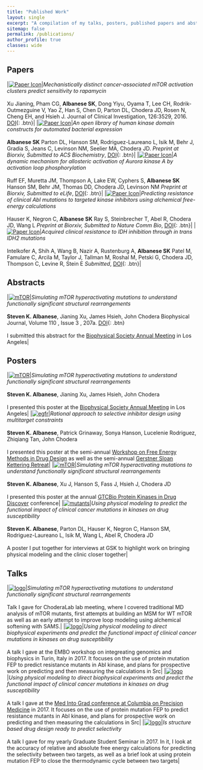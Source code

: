 ```yaml
---
title: "Published Work"
layout: single
excerpt: "A compilation of my talks, posters, published papers and abstracts"
sitemap: false
permalink: /publications/
author_profile: true
classes: wide
---
```


## Papers

|[![Paper Icon](/images/mtor-mutant.jpg)](https://steven-albanese.github.io/first-publication/)|*Mechanistically distinct cancer-associated mTOR activation clusters predict sensitivity to rapamycin* <br> <br> Xu Jianing, Pham CG, **Albanese SK**, Dong Yiyu, Oyama T, Lee CH, Rodrik-Outmezguine V, Yao Z, Han S, Chen D, Parton DL, Chodera JD, Rosen N, Cheng EH, and Hsieh J. Journal of Clinical Investigation, 126:3529, 2016. [DOI](https://www.jci.org/articles/view/86120){: .btn}|
|[![Paper Icon](/images/kinase-library.jpg)](https://www.biorxiv.org/content/early/2017/10/07/038711)|*An open library of human kinase domain constructs for automated bacterial expression* <br> <br> **Albanese SK** Parton DL, Hanson SM, Rodriguez-Laureano L, Isik M, Behr J, Gradia S, Jeans C, Levinson NM, Seelier MA, Chodera JD. *Preprint at Biorxiv, Submitted to ACS Biochemistry*, [DOI](https://doi.org/10.1101/038711){: .btn}|
|[![Paper Icon](/images/AURKA.png)](https://www.biorxiv.org/content/early/2017/10/18/205260)|*A dynamic mechanism for allosteric activation of Aurora kinase A by activation loop phosphorylation* <br> <br> Ruff EF, Muretta JM, Thompson A, Lake EW, Cyphers S, **Albanese SK** Hanson SM, Behr JM, Thomas DD, Chodera JD, Levinson NM *Preprint at Biorxiv, Submitted to eLife*, [DOI](https://doi.org/10.1101/205260){: .btn}|
|[![Paper Icon](/images/resistance.png)](https://www.biorxiv.org/content/early/2018/01/23/239012)|*Predicting resistance of clinical Abl mutations to targeted kinase inhibitors using alchemical free-energy calculations* <br> <br> Hauser K, Negron C, **Albanese SK** Ray S, Steinbrecher T, Abel R, Chodera JD, Wang L *Preprint at Biorxiv, Submitted to Nature Comm Bio*, [DOI](https://doi.org/10.1101/239012){: .btn}|
|[![Paper Icon](/images/IDH2.png)]()|*Acquired clinical resistance to IDH inhibition through *in trans* IDH2 mutations*  <br> <br> Intelkofer A, Shih A, Wang B, Nazir A, Rustenburg A, **Albanese SK** Patel M, Famulare C, Arcila M, Taylor J, Tallman M, Roshal M, Petski G, Chodera JD, Thompson C, Levine R, Stein E *Submitted*, [DOI](){: .btn}|

## Abstracts

|[![mTOR](/images/mtor_labeled.png)](/assets/biophysical-abstract.pdf)|*Simulating mTOR hyperactivating mutations to understand functionally significant structural rearrangements* <br> <br> **Steven K. Albanese**, Jianing Xu, James Hsieh, John Chodera Biophysical Journal, Volume 110 , Issue 3 , 207a. [DOI](http://dx.doi.org/10.1016/j.bpj.2015.11.1152){: .btn} <br> <br> I submitted this abstract for the [Biophysical Society Annual Meeting](https://www.biophysics.org/2016meeting/Main/tabid/6230/Default.aspx) in Los Angeles|


## Posters

|[![mTOR](/images/mtor_labeled.png)](/assets/SKA_BPS_2016.pdf)|*Simulating mTOR hyperactivating mutations to understand functionally significant structural rearrangements* <br> <br> **Steven K. Albanese**, Jianing Xu, James Hsieh, John Chodera <br> <br> I presented this poster at the [Biophysical Society Annual Meeting](https://www.biophysics.org/2016meeting/Main/tabid/6230/Default.aspx) in Los Angeles|
|[![egfr](/images/egfr_mutant_labeled.png)](/assets/SKA_GSK_FE_poster.pdf)|*Rational approach to selective inhibitor design using multitarget constraints* <br> <br> **Steven K. Albanese**, Patrick Grinaway, Sonya Hanson, Lucelenie Rodriguez, Zhiqiang Tan, John Chodera <br> <br> I presented this poster at the semi-annual [Workshop on Free Energy Methods in Drug Design](http://www.alchemistry.org/wiki/2016_Workshop_on_Free_Energy_Methods_in_Drug_Design:_Targeting_Cancer) as well as the semi-annual [Gerstner Sloan Kettering Retreat](https://www.sloankettering.edu/announcements/gerstner-sloan-kettering-fourth-biennial-retreat)|
|[![mTOR](/images/mtor_labeled.png)](/assets/SKA_GTCBio_poster.pdf)|*Simulating mTOR hyperactivating mutations to understand functionally significant structural rearrangements* <br> <br> **Steven K. Albanese**, Xu J, Hanson S, Fass J, Hsieh J, Chodera JD <br> <br> I presented this poster at the annual [GTCBio Protein Kinases in Drug Discover](https://www.gtcbio.com/preview/proteinkinases/) conference|
|[![mutants](/images/jclab-resistance.png)](/assets/SKA_GSKinterview_poster.pdf)|*Using physical modeling to predict the functional impact of clinical cancer mutations in kinases on drug susceptibility* <br> <br> **Steven K. Albanese**, Parton DL, Hauser K, Negron C, Hanson SM, Rodriguez-Laureano L, Isik M, Wang L, Abel R, Chodera JD <br> <br> A poster I put together for interviews at GSK to highlight work on bringing physical modeling and the clinic closer together|

## Talks

|[![logo](/images/lab-meeting-logo.png)](/assets/SKA_labmeeting_7_18_16.pdf)|*Simulating mTOR hyperactivating mutations to understand functionally significant structural rearrangements* <br> <br> Talk I gave for ChoderaLab lab meeting, where I covered traditional MD analysis of mTOR mutants, first attempts at building an MSM for WT mTOR as well as an early attempt to improve loop modeling using alchemical softening with SAMS.|
|[![logo](/images/lab-meeting-logo.png)](/assets/embo_workshop.pdf)|*Using physical modeling to direct biophysical experiments and predict the functional impact of clinical cancer mutations in kinases on drug susceptibility* <br> <br> A talk I gave at the EMBO workshop on integreating genomics and biophysics in Turin, Italy in 2017. It focuses on the use of protein mutation FEP to predict resistance mutants in Abl kinase, and plans for prospective work on predicting and then measuring the calculations in Src|
|[![logo](/images/lab-meeting-logo.png)](/assets/SKA_MIG_101417.pdf)|*Using physical modeling to direct biophysical experiments and predict the functional impact of clinical cancer mutations in kinases on drug susceptibility* <br> <br> A talk I gave at the [Med Into Grad conference at Columbia on Precision Medicine](https://columbiamedintograd2017.wordpress.com/) in 2017. It focuses on the use of protein mutation FEP to predict resistance mutants in Abl kinase, and plans for prospective work on predicting and then measuring the calculations in Src|
|[![logo](/images/lab-meeting-logo.png)](/assets/GSS_121417.pdf)|*Is structure based drug design ready to predict selectivity* <br> <br> A talk I gave for my yearly Graduate Student Seminar in 2017. In it, I look at the accuracy of relative and absolute free energy calculations for predicting the selectivity between two targets, as well as a brief look at using protein mutation FEP to close the thermodynamic cycle between two targets|
